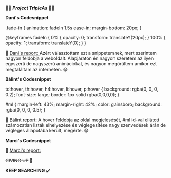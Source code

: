 💯💯 ***Project TripleAs*** 💯💯

**Dani's Codesnippet**

.fade-in {
    animation: fadeIn 1.5s ease-in;
    margin-bottom: 20px;
}

@keyframes fadeIn {
    0% { opacity: 0; transform: translateY(20px); }
    100% { opacity: 1; transform: translateY(0); }
}

📝 <ins>Dani's report: </ins>
    Azért választottam ezt a snippetemnek,
    mert szerintem nagyon feldobja a weboldalt.
    Alapjáraton én nagyon szeretem az ilyen egyszerű de nagyszerű animációkat,
    és nagyon megörültem amikor ezt megtaláltam az interneten.
    😁

**Bálint's Codesnippet**

td:hover, th:hover, h4:hover, li:hover, p:hover {
    background: rgba(0, 0, 0, 0.2);
    font-size: large;
    border: 1px solid rgba(0,0,0,0);
}

#ml {
    margin-left: 43%;
    margin-right: 42%;
    color: gainsboro;
    background: rgba(0, 0, 0, 0.5);
}

📝 <ins>Bálint report:</ins>
    A hover feldobja az oldal megjelesését,
    #ml id-val ellátott számozatlan listák elhelyezése és véglegesítése nagy szenvedések árán
    de végleges állapotába került,
    megérte.
    😁

**Marci's Codesnippet**



📝 <ins>Marci's report:</ins>


~~GIVING UP~~  🛑

**KEEP SEARCHING**  ✔️